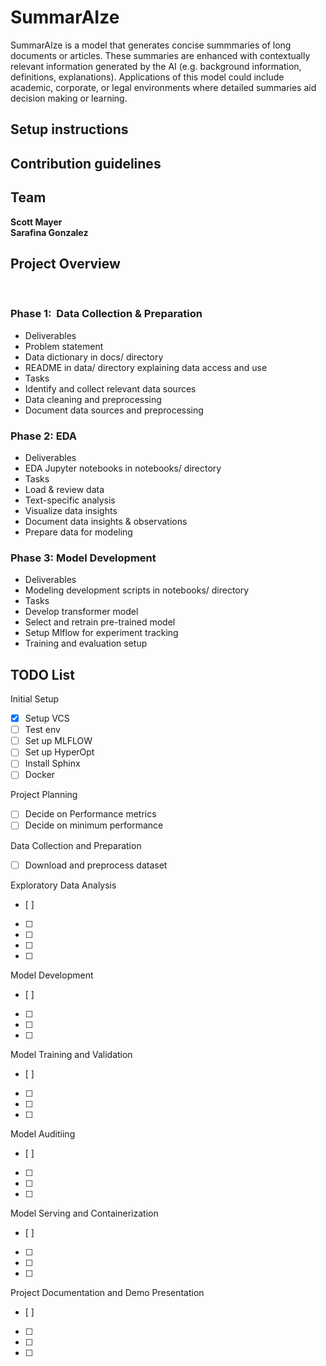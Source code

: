 # SummarAIze
SummarAIze is a model that generates concise summmaries of long documents or articles. These summaries are enhanced with contextually relevant information generated by the AI (e.g. background information, definitions, explanations). Applications of this model could include academic, corporate, or legal environments where detailed summaries aid decision making or learning.

## Setup instructions


## Contribution guidelines


## Team
**Scott Mayer**  
**Sarafina Gonzalez**

## Project Overview
 
### Phase 1:  Data Collection & Preparation
- Deliverables
- Problem statement
- Data dictionary in docs/ directory
- README in data/ directory explaining data access and use
- Tasks
- Identify and collect relevant data sources
- Data cleaning and preprocessing
- Document data sources and preprocessing
 
### Phase 2: EDA
- Deliverables
- EDA Jupyter notebooks in notebooks/ directory
- Tasks
- Load & review data
- Text-specific analysis
- Visualize data insights
- Document data insights & observations
- Prepare data for modeling
 
### Phase 3: Model Development
- Deliverables
- Modeling development scripts in notebooks/ directory
- Tasks
- Develop transformer model
- Select and retrain pre-trained model
- Setup Mlflow for experiment tracking
- Training and evaluation setup


## TODO List

Initial Setup 
- [x] Setup VCS 
- [ ] Test env 
- [ ] Set up MLFLOW 
- [ ] Set up HyperOpt
- [ ] Install Sphinx 
- [ ] Docker 

Project Planning 
- [ ] Decide on Performance metrics  
- [ ] Decide on minimum performance  

Data Collection and Preparation 
- [ ] Download and preprocess dataset 

Exploratory Data Analysis
- [ ] 
- [ ] 
- [ ] 
- [ ] 
- [ ]

Model Development
- [ ] 
- [ ]
- [ ]
- [ ]

Model Training and Validation
- [ ] 
- [ ]
- [ ] 
- [ ]

Model Auditiing
- [ ]
- [ ]
- [ ]
- [ ]

Model Serving and Containerization 
- [ ]
- [ ]
- [ ]
- [ ]

Project Documentation and Demo Presentation 
- [ ]
- [ ]
- [ ]
- [ ]



